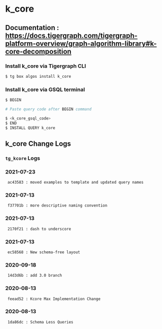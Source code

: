 # k_core
## Documentation : https://docs.tigergraph.com/tigergraph-platform-overview/graph-algorithm-library#k-core-decomposition
### Install k_core via Tigergraph CLI
```bash
$ tg box algos install k_core
```
### Install k_core via GSQL terminal
```bash
$ BEGIN 

# Paste query code after BEGIN command

$ <k_core_gsql_code>
$ END 
$ INSTALL QUERY k_core
```
## k_core Change Logs

### `tg_kcore` Logs
### 2021-07-23 
	 ac43583 : moved examples to template and updated query names
### 2021-07-13 
	 f37701b : more descriptive naming convention
### 2021-07-13 
	 2170f21 : dash to underscore
### 2021-07-13 
	 ec58568 : New schema-free layout
### 2020-09-18 
	 14d3d6b : add 3.0 branch
### 2020-08-13 
	 feead52 : Kcore Max Implementation Change
### 2020-08-13 
	 1da86dc : Schema Less Queries
